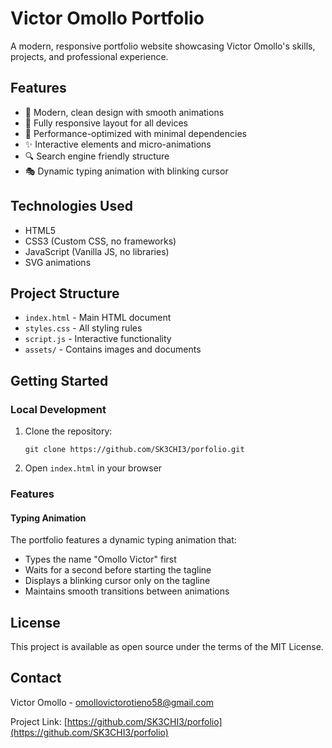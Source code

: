 # Victor Omollo Portfolio

A modern, responsive portfolio website showcasing Victor Omollo's skills, projects, and professional experience.

## Features

- 🎨 Modern, clean design with smooth animations
- 📱 Fully responsive layout for all devices
- 🚀 Performance-optimized with minimal dependencies
- ✨ Interactive elements and micro-animations
- 🔍 Search engine friendly structure
- 🎭 Dynamic typing animation with blinking cursor

## Technologies Used

- HTML5
- CSS3 (Custom CSS, no frameworks)
- JavaScript (Vanilla JS, no libraries)
- SVG animations

## Project Structure

- `index.html` - Main HTML document
- `styles.css` - All styling rules
- `script.js` - Interactive functionality
- `assets/` - Contains images and documents

## Getting Started

### Local Development

1. Clone the repository:
   ```
   git clone https://github.com/SK3CHI3/porfolio.git
   ```

2. Open `index.html` in your browser

### Features

#### Typing Animation
The portfolio features a dynamic typing animation that:
- Types the name "Omollo Victor" first
- Waits for a second before starting the tagline
- Displays a blinking cursor only on the tagline
- Maintains smooth transitions between animations

## License

This project is available as open source under the terms of the MIT License.

## Contact

Victor Omollo - [omollovictorotieno58@gmail.com](mailto:omollovictorotieno58@gmail.com)

Project Link: [https://github.com/SK3CHI3/porfolio](https://github.com/SK3CHI3/porfolio)